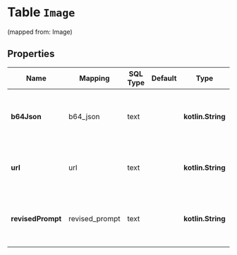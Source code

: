 
# Table `Image`
(mapped from: Image)

## Properties
Name | Mapping | SQL Type | Default | Type | Description | Notes
---- | ------- | -------- | ------- | ---- | ----------- | -----
**b64Json** | b64_json | text |  | **kotlin.String** | The base64-encoded JSON of the generated image, if &#x60;response_format&#x60; is &#x60;b64_json&#x60;. |  [optional]
**url** | url | text |  | **kotlin.String** | The URL of the generated image, if &#x60;response_format&#x60; is &#x60;url&#x60; (default). |  [optional]
**revisedPrompt** | revised_prompt | text |  | **kotlin.String** | The prompt that was used to generate the image, if there was any revision to the prompt. |  [optional]





